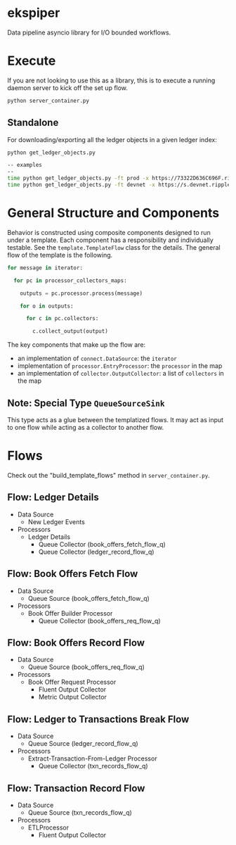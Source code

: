 # ekspiper

Data pipeline asyncio library for I/O bounded workflows.

# Execute

If you are not looking to use this as a library, this is to execute a running daemon server to kick off the set up flow.

```bash
python server_container.py
```

## Standalone

For downloading/exporting all the ledger objects in a given ledger index:

```bash
python get_ledger_objects.py

-- examples
--
time python get_ledger_objects.py -ft prod -x https://73322D636C696F.ripple.com:51233
time python get_ledger_objects.py -ft devnet -x https://s.devnet.rippletest.net:51234

```

# General Structure and Components

Behavior is constructed using composite components designed to run under a template. Each component has a responsibility
and individually testable. See the `template.TemplateFlow` class for the details. The general flow of the template is
the following.

```python
for message in iterator:

  for pc in processor_collectors_maps:

    outputs = pc.processor.process(message)

    for o in outputs:

      for c in pc.collectors:

        c.collect_output(output)
```

The key components that make up the flow are:

- an implementation of `connect.DataSource`: the `iterator`
- implementation of `processor.EntryProcessor`: the `processor` in the map
- an implementation of `collector.OutputCollector`: a list of `collectors` in the map

## Note: Special Type `QueueSourceSink`

This type acts as a glue between the templatized flows. It may act as input to one flow while acting as a collector to
another flow.

# Flows

Check out the "build_template_flows" method in `server_container.py`.

## Flow: Ledger Details

- Data Source
    - New Ledger Events
- Processors
    - Ledger Details
        - Queue Collector (book_offers_fetch_flow_q)
        - Queue Collector (ledger_record_flow_q)

## Flow: Book Offers Fetch Flow

- Data Source
    - Queue Source (book_offers_fetch_flow_q)
- Processors
    - Book Offer Builder Processor
        - Queue Collector (book_offers_req_flow_q)

## Flow: Book Offers Record Flow

- Data Source
    - Queue Source (book_offers_req_flow_q)
- Processors
    - Book Offer Request Processor
        - Fluent Output Collector
        - Metric Output Collector

## Flow: Ledger to Transactions Break Flow

- Data Source
    - Queue Source (ledger_record_flow_q)
- Processors
    - Extract-Transaction-From-Ledger Processor
        - Queue Collector (txn_records_flow_q)

## Flow: Transaction Record Flow

- Data Source
    - Queue Source (txn_records_flow_q)
- Processors
    - ETLProcessor
        - Fluent Output Collector
